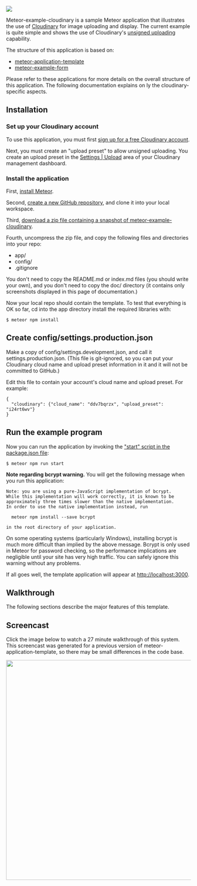 ![](https://raw.githubusercontent.com/ics-software-engineering/meteor-example-cloudinary/master/doc/home-page.png)

Meteor-example-cloudinary is a sample Meteor application that illustrates the use of [Cloudinary](http://cloudinary.com) for image uploading and display. The current example is quite simple and shows the use of Cloudinary's [unsigned uploading](http://cloudinary.com/blog/direct_upload_made_easy_from_browser_or_mobile_app_to_the_cloud) capability.
 
The structure of this application is based on:

  * [meteor-application-template](http://ics-software-engineering.github.io/meteor-application-template/)
  * [meteor-example-form](https://ics-software-engineering.github.io/meteor-example-form/)
  
Please refer to these applications for more details on the overall structure of this application.  The following documentation explains on ly the cloudinary-specific aspects.

## Installation

### Set up your Cloudinary account

To use this application, you must first [sign up for a free Cloudinary account](https://cloudinary.com/users/register/free).

Next, you must create an "upload preset" to allow unsigned uploading. You create an upload preset in the [Settings | Upload](https://cloudinary.com/console/settings/upload) area of your Cloudinary management dashboard. 


### Install the application

First, [install Meteor](https://www.meteor.com/install).

Second, [create a new GitHub repository](https://help.github.com/articles/create-a-repo/), and clone it into your local workspace.

Third, [download a zip file containing a snapshot of meteor-example-cloudinary](https://github.com/ics-software-engineering/meteor-example-cloudinary/archive/master.zip).

Fourth, uncompress the zip file, and copy the following files and directories into your repo:

  * app/  
  * config/
  * .gitignore
  
You don't need to copy the README.md or index.md files (you should write your own), and you don't need to copy the doc/ directory (it contains only screenshots displayed in this page of documentation.)

Now your local repo should contain the template. To test that everything is OK so far, cd into the app directory install the required libraries with:

```
$ meteor npm install
```

## Create config/settings.production.json

Make a copy of config/settings.development.json, and call it settings.production.json. (This file is git-ignored, so you can put your Cloudinary cloud name and upload preset information in it and it will not be committed to GitHub.)

Edit this file to contain your account's cloud name and upload preset. For example:

```
{
  "cloudinary": {"cloud_name": "ddv7bqrzx", "upload_preset": "i24rt6wv"}
}
```

## Run the example program

Now you can run the application by invoking the ["start" script in the package.json file](https://github.com/ics-software-engineering/meteor-application-template/blob/master/app/package.json#L5):

```
$ meteor npm run start
```


**Note regarding bcrypt warning.** You will get the following message when you run this application:

```
Note: you are using a pure-JavaScript implementation of bcrypt.
While this implementation will work correctly, it is known to be
approximately three times slower than the native implementation.
In order to use the native implementation instead, run

  meteor npm install --save bcrypt

in the root directory of your application.
```

On some operating systems (particularly Windows), installing bcrypt is much more difficult than implied by the above message. Bcrypt is only used in Meteor for password checking, so the performance implications are negligible until your site has very high traffic. You can safely ignore this warning without any problems.

If all goes well, the template application will appear at [http://localhost:3000](http://localhost:3000).  



## Walkthrough

The following sections describe the major features of this template.


## Screencast

Click the image below to watch a 27 minute walkthrough of this system. This screencast was generated for a previous version of meteor-application-template, so there may be small differences in the code base. 

[<img src="https://raw.githubusercontent.com/ics-software-engineering/meteor-application-template/master/doc/meteor-application-template-youtube.png" width="600">](https://www.youtube.com/watch?v=kEJN3kjyugs)

